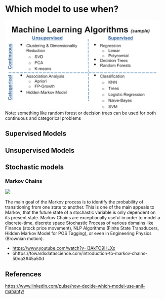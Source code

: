 # Which model to use when?

<img src="images/screenshot.png" width="500"/>
Note: something like random forest or decision trees can be used for both continuous and categorical problems

## Supervised Models


## Unsupervised Models


## Stochastic models
### Markov Chains
<img src="https://user-images.githubusercontent.com/43540613/172156982-0dc7ae61-8155-4c03-97ca-8bea67113f0c.png" width="500"/>

The main goal of the Markov process is to identify the probability of transitioning from one state to another. This is one of the main appeals to Markov, that the future state of a stochastic variable is only dependent on its present state.
Markov Chains are exceptionally useful in order to model a discrete-time, discrete space Stochastic Process of various domains like Finance (stock price movement), NLP Algorithms (Finite State Transducers, Hidden Markov Model for POS Tagging), or even in Engineering Physics (Brownian motion). 

- https://www.youtube.com/watch?v=i3AkTO9HLXo
- bhttps://towardsdatascience.com/introduction-to-markov-chains-50da3645a50d

## References
https://www.linkedin.com/pulse/how-decide-which-model-use-anil-mahanty/

